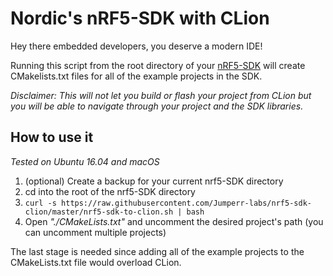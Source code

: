 # Nordic's nRF5-SDK with CLion
Hey there embedded developers, you deserve a modern IDE!

Running this script from the root directory of your [nRF5-SDK](https://www.nordicsemi.com/eng/Products/Bluetooth-low-energy/nRF5-SDK) will create CMakelists.txt files for all of the example projects in the SDK.

_Disclaimer: This will not let you build or flash your project from CLion but you will be able to navigate through your project and the SDK libraries._

## How to use it
_Tested on Ubuntu 16.04 and macOS_
1. (optional) Create a backup for your current nrf5-SDK directory
2. cd into the root of the nrf5-SDK directory
3. `curl -s https://raw.githubusercontent.com/Jumperr-labs/nrf5-sdk-clion/master/nrf5-sdk-to-clion.sh | bash`
4. Open _"./CMakeLists.txt"_ and uncomment the desired project's path (you can uncomment multiple projects)

The last stage is needed since adding all of the example projects to the CMakeLists.txt file would overload CLion.

